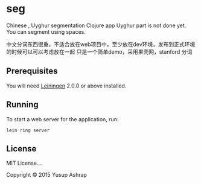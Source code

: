 # seg

Chinese , Uyghur segmentation Clojure app
Uyghur part is not done yet. You can segment using spaces.

中文分词东西很重，不适合放在web项目中，至少放在dev环境，发布到正式环境的时候可以可以考虑放在一起
只是一个简单demo，采用果壳网，stanford 分词


## Prerequisites

You will need [Leiningen][] 2.0.0 or above installed.

[leiningen]: https://github.com/technomancy/leiningen

## Running

To start a web server for the application, run:

    lein ring server

## License

MIT License....

Copyright © 2015 Yusup Ashrap
